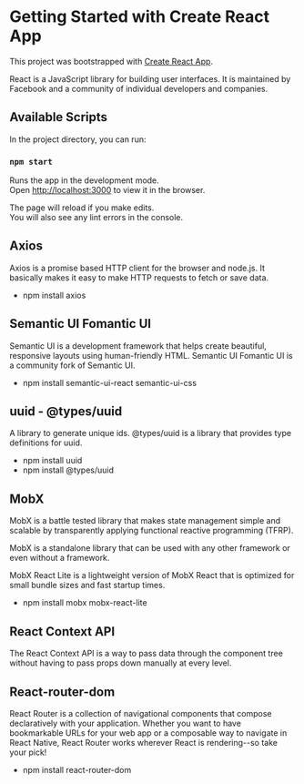 # Getting Started with Create React App

This project was bootstrapped with [Create React App](https://github.com/facebook/create-react-app).

React is a JavaScript library for building user interfaces. It is maintained by Facebook and a community of individual developers and companies.

## Available Scripts

In the project directory, you can run:

### `npm start`

Runs the app in the development mode.\
Open [http://localhost:3000](http://localhost:3000) to view it in the browser.

The page will reload if you make edits.\
You will also see any lint errors in the console.

## Axios

Axios is a promise based HTTP client for the browser and node.js. It basically makes it easy to make HTTP requests to fetch or save data.

- npm install axios

## Semantic UI Fomantic UI

Semantic UI is a development framework that helps create beautiful, responsive layouts using human-friendly HTML. Semantic UI Fomantic UI is a community fork of Semantic UI.

- npm install semantic-ui-react semantic-ui-css

## uuid - @types/uuid

A library to generate unique ids. @types/uuid is a library that provides type definitions for uuid.

- npm install uuid
- npm install @types/uuid

## MobX

MobX is a battle tested library that makes state management simple and scalable by transparently applying functional reactive programming (TFRP).

MobX is a standalone library that can be used with any other framework or even without a framework.

MobX React Lite is a lightweight version of MobX React that is optimized for small bundle sizes and fast startup times.

- npm install mobx mobx-react-lite

## React Context API

The React Context API is a way to pass data through the component tree without having to pass props down manually at every level.

## React-router-dom

React Router is a collection of navigational components that compose declaratively with your application. Whether you want to have bookmarkable URLs for your web app or a composable way to navigate in React Native, React Router works wherever React is rendering--so take your pick!

- npm install react-router-dom